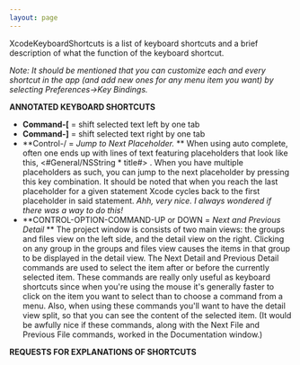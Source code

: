 ```yaml
---
layout: page
---
```


X<nowiki/>codeKeyboardShortcuts is a list of keyboard shortcuts and a brief description of what the function of the keyboard shortcut.

*Note: It should be mentioned that you can *customize* each and every shortcut in the app (and add new ones for any menu item you want) by selecting Preferences->Key Bindings.*


**ANNOTATED KEYBOARD SHORTCUTS**
* **Command-[** = shift selected text left by one tab
* **Command-]** = shift selected text right by one tab
* **Control-/ = *Jump to Next Placeholder.* **  When using auto complete, often one ends up with lines of text featuring placeholders that look like this,      <#General/NSString * title#> .  When you have multiple placeholders as such, you can jump to the next placeholder by pressing this key combination.  It should be noted that when you reach the last placeholder for a given statement Xcode cycles back to the first placeholder in said statement. *Ahh, very nice. I always wondered if there was a way to do this!*
* **CONTROL-OPTION-COMMAND-UP or DOWN = *Next and Previous Detail* **   The project window is consists of two main views: the groups and files view on the left side, and the detail view on the right. Clicking on any group in the groups and files view causes the items in that group to be displayed in the detail view. The Next Detail and Previous Detail commands are used to select the item after or before the currently selected item. These commands are really only useful as keyboard shortcuts since when you're using the mouse it's generally faster to click on the item you want to select than to choose a command from a menu. Also, when using these commands you'll want to have the detail view split, so that you can see the content of the selected item. (It would be awfully nice if these commands, along with the Next File and Previous File commands, worked in the Documentation window.)



**REQUESTS FOR EXPLANATIONS OF SHORTCUTS**